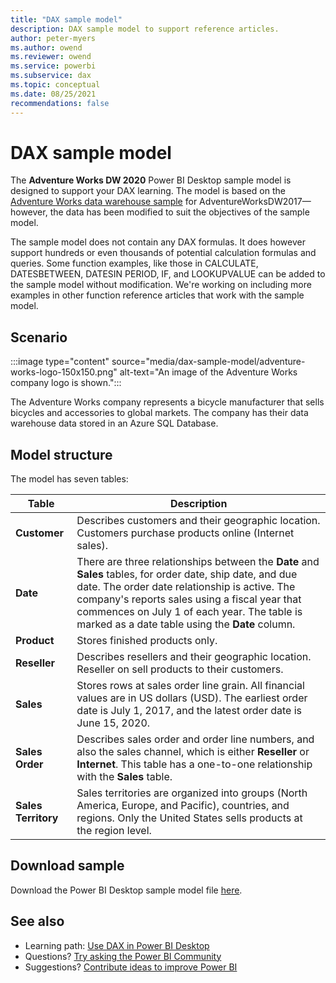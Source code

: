 ```yaml
---
title: "DAX sample model"
description: DAX sample model to support reference articles.
author: peter-myers
ms.author: owend
ms.reviewer: owend
ms.service: powerbi 
ms.subservice: dax
ms.topic: conceptual
ms.date: 08/25/2021
recommendations: false
---
```


# DAX sample model

The **Adventure Works DW 2020** Power BI Desktop sample model is designed to support your DAX learning. The model is based on the [Adventure Works data warehouse sample](/sql/samples/adventureworks-install-configure#data-warehouse-downloads) for AdventureWorksDW2017—however, the data has been modified to suit the objectives of the sample model.

The sample model does not contain any DAX formulas. It does however support hundreds or even thousands of potential calculation formulas and queries. Some function examples, like those in CALCULATE, DATESBETWEEN, DATESIN PERIOD, IF, and LOOKUPVALUE can be added to the sample model without modification. We're working on including more examples in other function reference articles that work with the sample model.

## Scenario

:::image type="content" source="media/dax-sample-model/adventure-works-logo-150x150.png" alt-text="An image of the Adventure Works company logo is shown.":::

The Adventure Works company represents a bicycle manufacturer that sells bicycles and accessories to global markets. The company has their data warehouse data stored in an Azure SQL Database.

## Model structure

The model has seven tables:

|Table|Description|
|-----|-------|
|**Customer**|Describes customers and their geographic location. Customers purchase products online (Internet sales).|
|**Date**|There are three relationships between the **Date** and **Sales** tables, for order date, ship date, and due date. The order date relationship is active. The company's reports sales using a fiscal year that commences on July 1 of each year. The table is marked as a date table using the **Date** column.|
|**Product**|Stores finished products only.|
|**Reseller**|Describes resellers and their geographic location. Reseller on sell products to their customers.|
|**Sales**|Stores rows at sales order line grain. All financial values are in US dollars (USD). The earliest order date is July 1, 2017, and the latest order date is June 15, 2020.|
|**Sales Order**|Describes sales order and order line numbers, and also the sales channel, which is either **Reseller** or **Internet**. This table has a one-to-one relationship with the **Sales** table.|
|**Sales Territory**|Sales territories are organized into groups (North America, Europe, and Pacific), countries, and regions. Only the United States sells products at the region level.|



## Download sample

Download the Power BI Desktop sample model file [here](https://aka.ms/dax-docs-sample-file).

## See also

- Learning path: [Use DAX in Power BI Desktop](/training/paths/dax-power-bi/)
- Questions? [Try asking the Power BI Community](https://community.powerbi.com/)
- Suggestions? [Contribute ideas to improve Power BI](https://ideas.powerbi.com)
